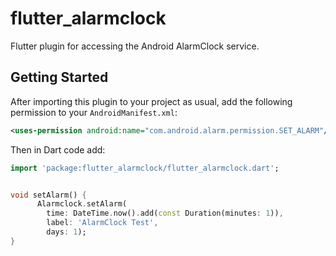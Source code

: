 # flutter_alarmclock

Flutter plugin for accessing the Android AlarmClock service.

## Getting Started

After importing this plugin to your project as usual, add the following permission to your
`AndroidManifest.xml`:

```xml
<uses-permission android:name="com.android.alarm.permission.SET_ALARM"/>
```

Then in Dart code add:

```dart
import 'package:flutter_alarmclock/flutter_alarmclock.dart';


void setAlarm() {
      Alarmclock.setAlarm(
        time: DateTime.now().add(const Duration(minutes: 1)),
        label: 'AlarmClock Test',
        days: 1);
}

```


